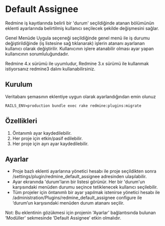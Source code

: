 # Default Assignee

Redmine iş kayıtlarında belirli bir 'durum' seçildiğinde atanan bölümünün eklenti ayarlarında belirtilmiş kullanıcı seçilecek şekilde değişmesini sağlar.

Genel Menüde Uygula seçeneği seçildiğinde genel menü ile iş durumu değiştirildiğinde (iş listesine sağ tıklanarak) işlerin atananı
ayarlanan kullanıcı olarak değiştirilir. Kullanıcının işlere atanabilir olması ayar yapan kullanıcının sorumluluğundadır.

Redmine 4.x sürümü ile uyumludur, Redmine 3.x sürümü ile kullanmak istiyorsanız redmine3 dalını kullanabilirsiniz.


## Kurulum

Veritabanı şemasının eklentiye uygun olarak ayarlandığından emin olunuz

```
RAILS_ENV=production bundle exec rake redmine:plugins:migrate
```

## Özellikleri

1. Öntanımlı ayar kaydedilebilir.
2. Her proje için etkin/pasif edilebilir.
3. Her proje için ayrı ayar kaydedilebilir.


## Ayarlar

* Proje bazlı eklenti ayarlarına yönetici hesabı ile proje seçildikten sonra /settings/plugin/redmine_default_assignee adresinden ulaşılabilir.
* Ayar ekranında 'durum'ların bir listesi görünür. Her bir 'durum'un karşısındaki menüden durumu seçince tetiklenecek kullanıcı seçilebilir.
* Tüm projeler için öntanımlı bir ayar yapılmak istenirse yönetici hesabı ile /administration/Plugins/redmine_default_assignee configure ile ‘durum’un karşısındaki menüden durum atananı seçilir.

Not: Bu eklentinin gözükmesi için projenin 'Ayarlar' bağlantısında bulunan ‘Modüller' sekmesinde ‘Default Assignee’ etkin olmalıdır.

